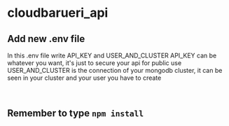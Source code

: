 # cloudbarueri_api
 
## Add new .env file

In this .env file write API_KEY and USER_AND_CLUSTER
API_KEY can be whatever you want, it's just to secure your api for public use
USER_AND_CLUSTER is the connection of your mongodb cluster, it can be seen in your cluster and your user you have to create

<br>

## Remember to type ```npm install```
